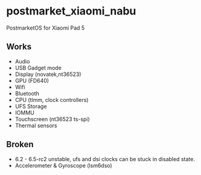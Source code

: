# postmarket_xiaomi_nabu
PostmarketOS for Xiaomi Pad 5

## Works
- Audio
- USB Gadget mode
- Display (novatek,nt36523)
- GPU (FD640)
- Wifi
- Bluetooth
- CPU (tlmm, clock controllers)
- UFS Storage
- IOMMU
- Touchscreen (nt36523 ts-spi)
- Thermal sensors
## Broken
- 6.2 - 6.5-rc2 unstable, ufs and dsi clocks can be stuck in disabled state.
- Accelerometer & Gyroscope (lsm6dso)
